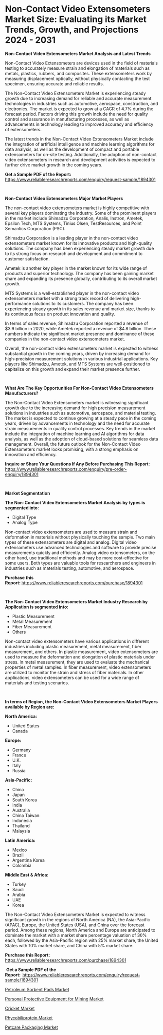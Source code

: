 <p><h1>Non-Contact Video Extensometers Market Size: Evaluating its Market Trends, Growth, and Projections 2024 - 2031</h1></p><p><strong>Non-Contact Video Extensometers Market Analysis and Latest Trends</strong></p>
<p><p>Non-Contact Video Extensometers are devices used in the field of materials testing to accurately measure strain and elongation of materials such as metals, plastics, rubbers, and composites. These extensometers work by measuring displacement optically, without physically contacting the test specimen, ensuring accurate and reliable results.</p><p>The Non-Contact Video Extensometers Market is experiencing steady growth due to increasing demand for reliable and accurate measurement technologies in industries such as automotive, aerospace, construction, and electronics. The market is expected to grow at a CAGR of 4.7% during the forecast period. Factors driving this growth include the need for quality control and assurance in manufacturing processes, as well as advancements in technology leading to improved accuracy and efficiency of extensometers.</p><p>The latest trends in the Non-Contact Video Extensometers Market include the integration of artificial intelligence and machine learning algorithms for data analysis, as well as the development of compact and portable extensometers for on-site testing. Additionally, the adoption of non-contact video extensometers in research and development activities is expected to further drive market growth in the coming years.</p></p>
<p><strong>Get a Sample PDF of the Report:&nbsp;</strong> <a href="https://www.reliableresearchreports.com/enquiry/request-sample/1894301">https://www.reliableresearchreports.com/enquiry/request-sample/1894301</a></p>
<p>&nbsp;</p>
<p><strong>Non-Contact Video Extensometers Major Market Players</strong></p>
<p><p>The non-contact video extensometers market is highly competitive with several key players dominating the industry. Some of the prominent players in the market include Shimadzu Corporation, Analis, Instron, Ametek, Epsilon Tech, MTS Systems, Tinius Olsen, TestResources, and Point Semantics Corporation (PSC).</p><p>Shimadzu Corporation is a leading player in the non-contact video extensometers market known for its innovative products and high-quality solutions. The company has been experiencing steady market growth due to its strong focus on research and development and commitment to customer satisfaction.</p><p>Ametek is another key player in the market known for its wide range of products and superior technology. The company has been gaining market share and expanding its presence globally, contributing to its overall market growth.</p><p>MTS Systems is a well-established player in the non-contact video extensometers market with a strong track record of delivering high-performance solutions to its customers. The company has been experiencing steady growth in its sales revenue and market size, thanks to its continuous focus on product innovation and quality.</p><p>In terms of sales revenue, Shimadzu Corporation reported a revenue of $3.9 billion in 2020, while Ametek reported a revenue of $4.8 billion. These numbers indicate the significant market presence and dominance of these companies in the non-contact video extensometers market.</p><p>Overall, the non-contact video extensometers market is expected to witness substantial growth in the coming years, driven by increasing demand for high-precision measurement solutions in various industrial applications. Key players like Shimadzu, Ametek, and MTS Systems are well-positioned to capitalize on this growth and expand their market presence further.</p></p>
<p>&nbsp;</p>
<p><strong>What Are The Key Opportunities For Non-Contact Video Extensometers Manufacturers?</strong></p>
<p><p>The Non-Contact Video Extensometers market is witnessing significant growth due to the increasing demand for high precision measurement solutions in industries such as automotive, aerospace, and material testing. The market is expected to continue growing at a steady pace in the coming years, driven by advancements in technology and the need for accurate strain measurements in quality control processes. Key trends in the market include the integration of machine learning and AI algorithms for data analysis, as well as the adoption of cloud-based solutions for seamless data management. Overall, the future outlook for the Non-Contact Video Extensometers market looks promising, with a strong emphasis on innovation and efficiency.</p></p>
<p><strong>Inquire or Share Your Questions If Any Before Purchasing This Report:</strong> <a href="https://www.reliableresearchreports.com/enquiry/pre-order-enquiry/1894301">https://www.reliableresearchreports.com/enquiry/pre-order-enquiry/1894301</a></p>
<p>&nbsp;</p>
<p><strong>Market Segmentation</strong></p>
<p><strong>The Non-Contact Video Extensometers Market Analysis by types is segmented into:</strong></p>
<p><ul><li>Digital Type</li><li>Analog Type</li></ul></p>
<p><p>Non-contact video extensometers are used to measure strain and deformation in materials without physically touching the sample. Two main types of these extensometers are digital and analog. Digital video extensometers use advanced technologies and software to provide precise measurements quickly and efficiently. Analog video extensometers, on the other hand, use traditional methods and may be more cost-effective for some users. Both types are valuable tools for researchers and engineers in industries such as materials testing, automotive, and aerospace.</p></p>
<p><strong>Purchase this Report:&nbsp;</strong><a href="https://www.reliableresearchreports.com/purchase/1894301">https://www.reliableresearchreports.com/purchase/1894301</a></p>
<p>&nbsp;</p>
<p><strong>The Non-Contact Video Extensometers Market Industry Research by Application is segmented into:</strong></p>
<p><ul><li>Plastic Measurement</li><li>Metal Measurement</li><li>Fiber Measurement</li><li>Others</li></ul></p>
<p><p>Non-contact video extensometers have various applications in different industries including plastic measurement, metal measurement, fiber measurement, and others. In plastic measurement, video extensometers are used to measure the deformation and elongation of plastic materials under stress. In metal measurement, they are used to evaluate the mechanical properties of metal samples. In fiber measurement, video extensometers are utilized to monitor the strain and stress of fiber materials. In other applications, video extensometers can be used for a wide range of materials and testing scenarios.</p></p>
<p>&nbsp;</p>
<p><strong>In terms of Region, the Non-Contact Video Extensometers Market Players available by Region are:</strong></p>
<p>
    <p> <strong> North America: </strong>
        <ul>
            <li>United States</li>
            <li>Canada</li>
        </ul>
        </p> 
    <p> <strong> Europe: </strong>
        <ul>
            <li>Germany</li>
            <li>France</li>
            <li>U.K.</li>
            <li>Italy</li>
            <li>Russia</li>
        </ul>
        </p> 
    <p> <strong> Asia-Pacific: </strong>
        <ul>
            <li>China</li>
            <li>Japan</li>
            <li>South Korea</li>
            <li>India</li>
            <li>Australia</li>
            <li>China Taiwan</li>
            <li>Indonesia</li>
            <li>Thailand</li>
            <li>Malaysia</li>
        </ul>
        </p> 
    <p> <strong> Latin America: </strong>
        <ul>
            <li>Mexico</li>
            <li>Brazil</li>
            <li>Argentina Korea</li>
            <li>Colombia</li>
        </ul>
        </p> 
    <p> <strong> Middle East & Africa: </strong>
        <ul>
            <li>Turkey</li>
            <li>Saudi</li>
            <li>Arabia</li>
            <li>UAE</li>
            <li>Korea</li>
        </ul>
    </p>
    </p>
<p><p>The Non-Contact Video Extensometers Market is expected to witness significant growth in the regions of North America (NA), the Asia-Pacific (APAC), Europe, the United States (USA), and China over the forecast period. Among these regions, North America and Europe are anticipated to dominate the market with a market share percentage valuation of 30% each, followed by the Asia-Pacific region with 25% market share, the United States with 10% market share, and China with 5% market share.</p></p>
<p><strong>Purchase this Report: </strong><a href="https://www.reliableresearchreports.com/purchase/1894301">https://www.reliableresearchreports.com/purchase/1894301</a></p>
<p>&nbsp;<strong>Get a Sample PDF of the Report:&nbsp;&nbsp;</strong><a href="https://www.reliableresearchreports.com/enquiry/request-sample/1894301">https://www.reliableresearchreports.com/enquiry/request-sample/1894301</a></p>
<p><strong></strong></p>
<p><p><a href="https://simplistic-meeting-7ee.notion.site/Petroleum-Sorbent-Pads-Market-A-Comprehensive-Report-of-its-Market-Share-Growth-Trends-2024-203-411165d1d903439ab02ef382366a7c03">Petroleum Sorbent Pads Market</a></p><p><a href="https://zircon-bluebell-299.notion.site/Personal-Protective-Equipment-for-Mining-Market-Size-Share-Trends-Analysis-Report-By-Application--227252b8cf3d4daba09483c4aa95f071">Personal Protective Equipment for Mining Market</a></p><p><a href="https://view.publitas.com/reportprime-1/cricket-market-research-report-provides-critical-insights-that-can-help-shape-business-development-and-investment-strategies/">Cricket Market</a></p><p><a href="https://view.publitas.com/reportprime-1/phycobiliprotein-market-offer-valuable-insights-into-market-size-market-share-market-trends-and-projections-spanning-from-2024-to-2031/">Phycobiliprotein Market</a></p><p><a href="https://natural-crush-b99.notion.site/Petcare-Packaging-Market-Size-Market-Share-and-Global-Market-Analysis-Report-2024-2031-debc27e4afa24260933f57497bee12da">Petcare Packaging Market</a></p></p>